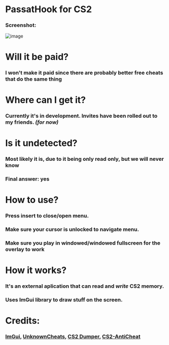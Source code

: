 # PassatHook for CS2
### Screenshot:
![image](https://cdn.discordapp.com/attachments/1138538383803682927/1172878299052122153/image.png?ex=6561eb09&is=654f7609&hm=fd735be26ff71abc11aee70e2ae17d76b07a08532c33118b74dabd6586c4f64b&)
# Will it be paid?
### I won't make it paid since there are probably better free cheats that do the same thing
# Where can I get it?
### Currently it's in development. Invites have been rolled out to my friends. *(for now)*
# Is it undetected?
### Most likely it is, due to it being only read only, but we will never know
### Final answer: yes
# How to use?
### Press insert to close/open menu.
### Make sure your cursor is unlocked to navigate menu.
### Make sure you play in windowed/windowed fullscreen for the overlay to work
# How it works?
### It's an external aplication that can read and *write* CS2 memory.
### Uses ImGui library to draw stuff on the screen.
# Credits:
### [ImGui](https://github.com/ocornut/imgui), [UnknownCheats](https://www.unknowncheats.me/), [CS2 Dumper](https://github.com/a2x/cs2-dumper), [CS2-AntiCheat](https://github.com/danielkrupinski/cs2-anticheat)
